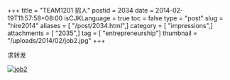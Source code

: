 +++
title = "TEAM1201 招人"
postid = 2034
date = 2014-02-19T11:57:58+08:00
isCJKLanguage = true
toc = false
type = "post"
slug = "hire2014"
aliases = [ "/post/2034.html",]
category = [ "impressions",]
attachments = [ "2035",]
tag = [ "entrepreneurship"]
thumbnail = "/uploads/2014/02/job2.jpg"
+++


求转发

<!-- /uploads/2014/02/job2.jpg -->

[![job2](http://file.zengrong.net/blog/job2.jpg)](http://file.zengrong.net/blog/job2.jpg)

